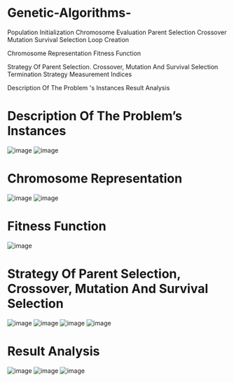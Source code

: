 # Genetic-Algorithms-

Population Initialization
Chromosome Evaluation
Parent Selection
Crossover
Mutation
Survival Selection
Loop Creation

Chromosome Representation
Fitness Function

Strategy Of Parent Selection. Crossover,
Mutation And Survival Selection
Termination Strategy
Measurement Indices

Description Of The Problem 's Instances
Result Analysis

# Description Of The Problem’s Instances

![image](https://github.com/user-attachments/assets/3cd0bab0-e933-4aad-85d4-9a2145667098)
![image](https://github.com/user-attachments/assets/b240dc04-d165-4a78-87ca-d01b58ac9332)

# Chromosome Representation

![image](https://github.com/user-attachments/assets/ff6c6c92-dc93-4ec7-8389-f0fe0a887306)
![image](https://github.com/user-attachments/assets/55aee452-e5dd-4044-a23f-a8ac33ecca52)

# Fitness Function

![image](https://github.com/user-attachments/assets/bc18311f-99a3-45ae-b908-0d84db3089dd)

# Strategy Of Parent Selection, Crossover, Mutation And Survival Selection

![image](https://github.com/user-attachments/assets/ceefbaf1-6424-453d-adc5-5983e42f13bc)
![image](https://github.com/user-attachments/assets/b3aee2e2-b2ea-4605-8016-8c8ce22c165f)
![image](https://github.com/user-attachments/assets/283926ca-506b-4eec-a32e-f497167a4b45)
![image](https://github.com/user-attachments/assets/95c54e32-3d57-43ae-a9c4-e01bd067aa7b)

# Result Analysis

![image](https://github.com/user-attachments/assets/69188630-0e78-45b6-bf30-eaa4b1cea844)
![image](https://github.com/user-attachments/assets/7f6938bb-afaa-432f-b6a6-668f38639b30)
![image](https://github.com/user-attachments/assets/f7afb063-eeab-40f3-8929-0a170aa1bb17)





